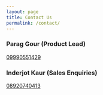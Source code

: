 ```yaml
---
layout: page
title: Contact Us
permalink: /contact/
---
```


### Parag Gour (Product Lead)

<a href="tel:+919990551429">09990551429</a>

### Inderjot Kaur (Sales Enquiries)

<a href="tel:+918920740413">08920740413</a>
